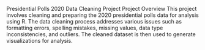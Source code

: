 Presidential Polls 2020 Data Cleaning Project
Project Overview
This project involves cleaning and preparing the 2020 presidential polls data for analysis using R. The data cleaning process addresses various issues such as formatting errors, spelling mistakes, missing values, data type inconsistencies, and outliers. The cleaned dataset is then used to generate visualizations for analysis.

